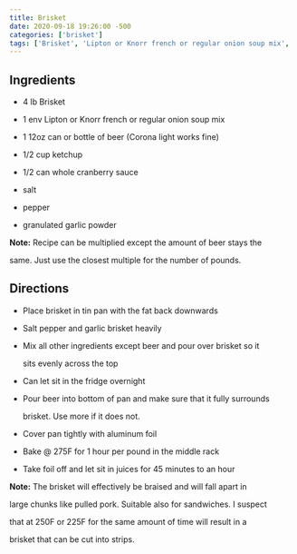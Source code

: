 ```yaml
---
title: Brisket
date: 2020-09-18 19:26:00 -500
categories: ['brisket']
tags: ['Brisket', 'Lipton or Knorr french or regular onion soup mix', 'Corona light', 'ketchup', 'whole cranberry sauce', 'salt', 'pepper', 'granulated garlic powder', 'Place brisket in tin pan with the fat back downwards', 'Mix all other ingredients except beer and pour over brisket so it sits evenly across the top', 'Can let sit in the fridge overnight', 'Pour beer into bottom of pan and make sure that it fully surrounds brisket. Use more if it does not.', 'Cover pan tightly with aluminum foil', 'Bake @ 275F for 1 hour per pound in the middle rack', 'Take foil off and let sit in juices for 45 minutes to an hour']
---
```


## Ingredients

-   4 lb Brisket
-   1 env Lipton or Knorr french or regular onion soup mix
-   1 12oz can or bottle of beer (Corona light works fine)
-   1/2 cup ketchup
-   1/2 can whole cranberry sauce
-   salt
-   pepper
-   granulated garlic powder

**Note:** Recipe can be multiplied except the amount of beer stays the
same. Just use the closest multiple for the number of pounds.

## Directions

-   Place brisket in tin pan with the fat back downwards
-   Salt pepper and garlic brisket heavily
-   Mix all other ingredients except beer and pour over brisket so it
    sits evenly across the top
-   Can let sit in the fridge overnight
-   Pour beer into bottom of pan and make sure that it fully surrounds
    brisket. Use more if it does not.
-   Cover pan tightly with aluminum foil
-   Bake @ 275F for 1 hour per pound in the middle rack
-   Take foil off and let sit in juices for 45 minutes to an hour

**Note:** The brisket will effectively be braised and will fall apart in
large chunks like pulled pork. Suitable also for sandwiches. I suspect
that at 250F or 225F for the same amount of time will result in a
brisket that can be cut into strips.

